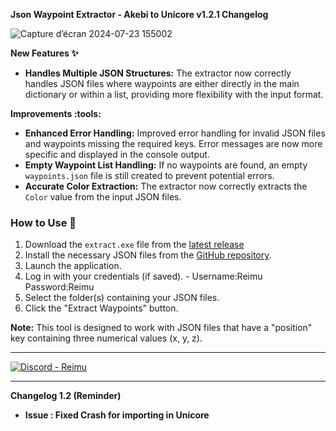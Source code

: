 **Json Waypoint Extractor - Akebi to Unicore v1.2.1 Changelog**

![Capture d’écran 2024-07-23 155002](https://github.com/user-attachments/assets/042101dc-1413-4b0a-8aff-27cb9a4e1c20)

**New Features :sparkles:**

- **Handles Multiple JSON Structures:** The extractor now correctly handles JSON files where waypoints are either directly in the main dictionary or within a list, providing more flexibility with the input format.

**Improvements :tools:**

- **Enhanced Error Handling:** Improved error handling for invalid JSON files and waypoints missing the required keys. Error messages are now more specific and displayed in the console output.
- **Empty Waypoint List Handling:** If no waypoints are found, an empty `waypoints.json` file is still created to prevent potential errors.
- **Accurate Color Extraction:** The extractor now correctly extracts the `Color` value from the input JSON files.

### How to Use 📝

1. Download the `extract.exe` file from the [latest release](https://github.com/Chinoontw/waypoints/releases/tag/upd)
2. Install the necessary JSON files from the [GitHub repository](https://github.com/Thafoxes/Json_Integration/tree/upstream/eng-translate).
3. Launch the application.
4. Log in with your credentials (if saved). - Username:Reimu Password:Reimu
5. Select the folder(s) containing your JSON files.
6. Click the "Extract Waypoints" button.

**Note:** This tool is designed to work with JSON files that have a "position" key containing three numerical values (x, y, z).

---

[![Discord - Reimu](https://img.shields.io/discord/1237907213411160114?style=for-the-badge&logo=discord&logoColor=white)](https://discord.gg/XdN7GkGmZW)

---

**Changelog 1.2 (Reminder)**

* **Issue : Fixed Crash for importing in Unicore**
